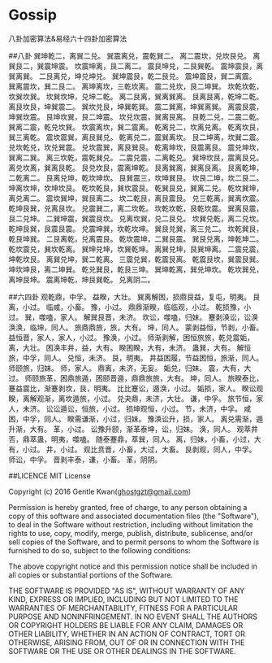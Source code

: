 # Gossip
八卦加密算法&amp;易经六十四卦加密算法

##八卦
巽坤乾二，离巽二兑。 巽震离兑，震乾巽二。 离二震坎，兑坎艮兑。 离巽艮二，巽震坤震。 坎震坤离，艮二离二。 震艮坤兑，二艮巽乾。 震坤震艮，离巽离巽。 二艮离兑，坤兑坤兑。 巽坤震艮，乾二艮兑。 震坤震艮，巽二离震。 巽离震坎，巽二艮二。 离坤离坎，三乾坎离。 震二兑坎，艮二坤巽。 坎乾坎乾，坎巽坎巽。 坎巽坎坤，兑坤二乾。 离二艮离，巽离巽离。 艮离艮离，乾坤二乾。 离艮坎艮，坤巽震二。 巽坎兑艮，坤巽乾巽。 震二巽离，坤巽离巽。 离震艮震，坤巽坎震。 艮坤坎巽，艮二坤震。 坎兑坎震，巽离艮离。 艮乾二兑，二震二乾。 巽离二震，乾兑坎巽。 坎震离坎，巽二震离。 乾离兑二，坎离兑离。 乾离坎艮，巽三离乾。 震坎震巽，离艮巽兑。 乾离兑二，震巽离坎。 艮二坤离，坎巽二震。 兑坎乾兑，坎兑巽震。 兑坎震巽，离艮巽艮。 乾离坤坎，艮震离艮。 震兑坤坎，巽离二巽。 离三坎乾，震乾巽兑。 二震兑震，二离乾兑。 巽坤坎艮，震离艮兑。 离兑坎离，巽离艮乾。 艮兑坎艮，震离坤乾。 艮离巽离，巽离艮离。 艮离乾坤，二乾离二。 艮离兑坤，乾坎坤坎。 艮巽震三，坎坤巽艮。 坎艮二坤，坎二艮二。 坤离坎坤，坎坤坎艮。 乾坎乾艮，巽坎震艮。 乾巽艮兑，巽离二兑。 乾坎巽坤，离兑离二。 震坎巽坤，巽艮离二。 坎二乾艮，离艮震艮。 兑三乾离，巽离坎震。 乾坤艮巽，兑离艮坎。 兑震巽二，离二坎乾。 坎乾坎乾，艮乾坎震。 巽离艮震，艮二兑坤。 二巽坤震，巽震艮坎。 兑离坎巽，兑二艮兑。 坎巽兑乾，离二兑坎。 乾坤艮巽，艮震艮震。 兑震坤巽，坎乾坎坤。 巽艮兑巽，离三兑二。 坎乾巽艮，乾艮坤巽。 二艮离乾，兑离震艮。 乾坎震坤，二巽艮震。 巽艮兑离，坤乾坤二。 乾坎震兑，巽坎乾离。 巽坤兑坤，坎巽乾坤。 离巽兑坤，艮巽坤离。 二震兑震，坤乾坎艮。 离巽兑坤，巽二乾离。 三震兑巽，乾震艮离。 乾震艮坎，巽震艮巽。 坤坎坤艮，离二坤巽。 乾兑巽艮，乾艮三坤。 巽坤乾离，巽兑坤坎。 乾坎巽兑，离坤艮坤。 震离坤乾，坤艮巽乾。 兑离阴二。

##六四卦
观乾鼎，中孚。 益睽，大壮。 巽离解困，损鼎艮益，复屯，明夷。 艮离，小过。 临咸，小畜。 豫，小过。 鼎鼎渐睽，临临观，小过。 乾损豫，小过。 巽，噬嗑，家人。 解巽艮晋，未济。 坎讼，噬嗑，归妹。 蹇剥涣讼，讼涣涣涣，临坤，同人。 旅鼎鼎旅，旅，大有。 坤，同人。 蒙剥益恒，节剥，小畜。 益恒晋，家人，家人，小过。 豫涣，小过。 师渐剥解，困恒旅旅，乾兑震姤，离，大壮。 困涣丰井，益，大有。 睽困睽，大有，未济。 蛊巽，大有。 解恒旅，中孚，同人。 兑恒，未济。 艮，明夷。 井益困履，节益困恒，旅渐，同人。 师颐旅，归妹。 师，家人。 鼎离，未济，无妄。 姤兑，归妹。 震，大有，大过。 师颐旅革，困鼎旅遁，困颐晋遁，鼎鼎旅旅，大有。 坤，同人。 旅睽泰比，蹇益震比，渐蹇剥坎，艮，明夷。 比比蹇讼，遁涣，小过。 姤损，家人。 睽讼观睽，离解观渐，离坎遁旅，小过。 兑夬鼎，未济，大壮。 谦，中孚。 旅节恒，家人，未济。 讼讼遁讼，恒旅，小过。 损坤观恒，小过。 节，未济，中孚。 咸困，中孚，同人。 睽需谦渐，小过，归妹。 豫涣讼升，损，家人。 离兑需渐，遁升渐，大有。 革，小过。 讼豫升颐，渐革泰坤，讼，归妹。 涣，同人。 观萃井否，鼎萃蛊，明夷，噬嗑。 随泰蹇鼎，萃巽，同人。 离，归妹，小畜，小过，大有，小过。 井，小过。 观比贲晋，小畜，大过，大畜。 艮剥观，同人，中孚。 师讼，中孚。 晋剥丰泰，谦，小畜。 革，阴阴。

##LICENCE
MIT License

Copyright (c) 2016 Gentle Kwan(ghostgzt@gmail.com)

Permission is hereby granted, free of charge, to any person obtaining a copy
of this software and associated documentation files (the "Software"), to deal
in the Software without restriction, including without limitation the rights
to use, copy, modify, merge, publish, distribute, sublicense, and/or sell
copies of the Software, and to permit persons to whom the Software is
furnished to do so, subject to the following conditions:

The above copyright notice and this permission notice shall be included in all
copies or substantial portions of the Software.

THE SOFTWARE IS PROVIDED "AS IS", WITHOUT WARRANTY OF ANY KIND, EXPRESS OR
IMPLIED, INCLUDING BUT NOT LIMITED TO THE WARRANTIES OF MERCHANTABILITY,
FITNESS FOR A PARTICULAR PURPOSE AND NONINFRINGEMENT. IN NO EVENT SHALL THE
AUTHORS OR COPYRIGHT HOLDERS BE LIABLE FOR ANY CLAIM, DAMAGES OR OTHER
LIABILITY, WHETHER IN AN ACTION OF CONTRACT, TORT OR OTHERWISE, ARISING FROM,
OUT OF OR IN CONNECTION WITH THE SOFTWARE OR THE USE OR OTHER DEALINGS IN THE
SOFTWARE.
